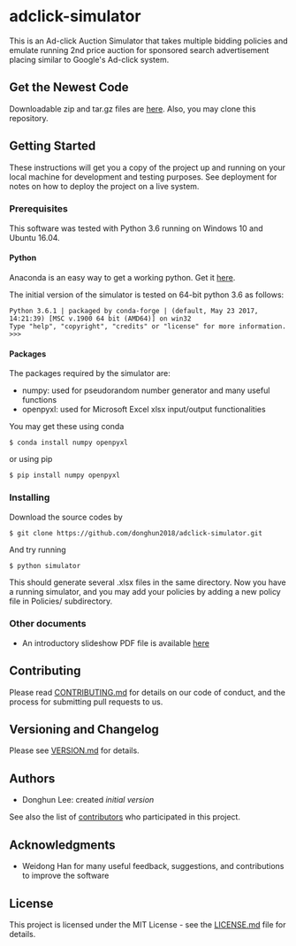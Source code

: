 # adclick-simulator

This is an Ad-click Auction Simulator that takes multiple bidding policies and emulate running 2nd price auction for sponsored search advertisement placing similar to Google's Ad-click system.

## Get the Newest Code

Downloadable zip and tar.gz files are [here](https://github.com/donghun2018/adclick-simulator/releases). Also, you may clone this repository.

## Getting Started

These instructions will get you a copy of the project up and running on your local machine for development and testing purposes.
See deployment for notes on how to deploy the project on a live system.

### Prerequisites

This software was tested with Python 3.6 running on Windows 10 and Ubuntu 16.04.

#### Python

Anaconda is an easy way to get a working python.
Get it [here](https://www.anaconda.com/download/).

The initial version of the simulator is tested on 64-bit python 3.6 as follows:

```
Python 3.6.1 | packaged by conda-forge | (default, May 23 2017, 14:21:39) [MSC v.1900 64 bit (AMD64)] on win32
Type "help", "copyright", "credits" or "license" for more information.
>>>
```

#### Packages

The packages required by the simulator are:

- numpy: used for pseudorandom number generator and many useful functions
- openpyxl: used for Microsoft Excel xlsx input/output functionalities

You may get these using conda

```
$ conda install numpy openpyxl
```

or using pip

```
$ pip install numpy openpyxl
```

### Installing

Download the source codes by

```
$ git clone https://github.com/donghun2018/adclick-simulator.git
```

And try running

```
$ python simulator
```

This should generate several .xlsx files in the same directory.
Now you have a running simulator, and you may add your policies by adding a new policy file in Policies/ subdirectory.

### Other documents

- An introductory slideshow PDF file is available [here](https://github.com/donghun2018/adclick-simulator/blob/master//documentation/20180411_Ad-click_simulator_intro_r1.pdf)

## Contributing

Please read [CONTRIBUTING.md](https://github.com/donghun2018/adclick-simulator/blob/master/CONTRIBUTING.md) for details on our code of conduct, and the process for submitting pull requests to us.

## Versioning and Changelog

Please see [VERSION.md](https://github.com/donghun2018/adclick-simulator/blob/master/VERSION.md) for details.

## Authors

- Donghun Lee: created *initial version*

See also the list of [contributors](https://github.com/donghun2018/adclick-simulator/contributors) who participated in this project.

## Acknowledgments

- Weidong Han for many useful feedback, suggestions, and contributions to improve the software

## License

This project is licensed under the MIT License - see the [LICENSE.md](https://github.com/donghun2018/adclick-simulator/blob/master/LICENSE) file for details.

